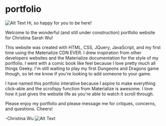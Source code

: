 # portfolio

![Alt Text](https://media.giphy.com/media/4VlbCwmZlV2U0/giphy.gif)
Hi, so happy for you to be here! 

Welcome to the wonderful (and still under construction) portfolio website for Christina Sarah Wu! 

This website was created with HTML, CSS, JQuery, JavaScript, and my first time using the Materialize CDN EVER. I drew inspiration from other developers websites and the Materialize documentation for the style of my portfolio. I went with a comic book like feel because I love pretty much all things Geeky. I'm still waiting to play my first Dungeons and Dragons game though, so let me know if you're looking to add someone to your game. 

I have named this portfolio interative because I aspire to make everything click-able and the scrollspy function from Materialize is awesome. I love how it just gives the website life as you're able to watch it scroll through. 

Please enjoy my portfolio and please message me for critques, concerns, and questions. Cheers!

-Christina Wu
![Alt Text](https://media.giphy.com/media/xIJLgO6rizUJi/giphy.gif)

